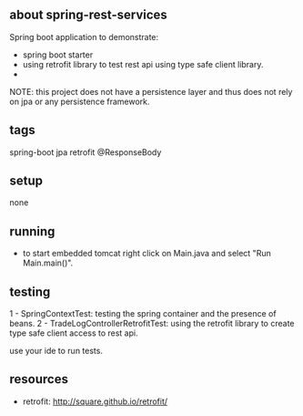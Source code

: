 ## about spring-rest-services

Spring boot application to demonstrate:
- spring boot starter
- using retrofit library to test rest api using type safe client library.
- 

NOTE: this project does not have a persistence layer and thus does not rely on jpa or any persistence framework.

## tags
spring-boot jpa retrofit @ResponseBody

## setup 
none

## running
- to start embedded tomcat right click on Main.java and select "Run Main.main()".



## testing
1 - SpringContextTest: testing the spring container and the presence of beans.
2 - TradeLogControllerRetrofitTest: using the retrofit library to create type safe client access to rest api.

use your ide to run tests.


## resources

- retrofit: http://square.github.io/retrofit/